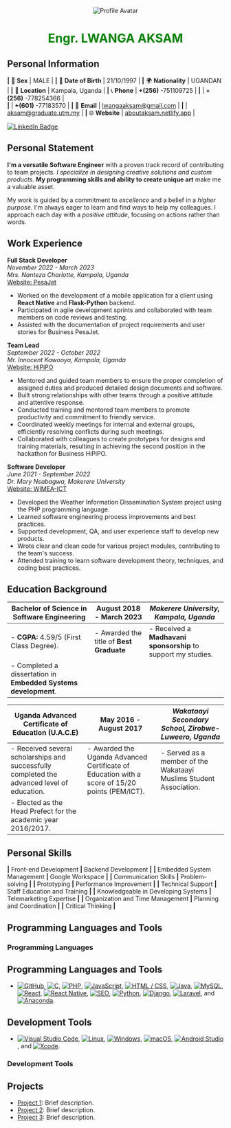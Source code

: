 <p align="center">
  <img src="passport_id.jpg" alt="Profile Avatar">
</p>
<h1 align="center" style="color:green">Engr. LWANGA AKSAM</h1>

## Personal Information
**|** 💼 **Sex**           | MALE                      |
**|** 🎂 **Date of Birth**  | 21/10/1997                |
**|** 🌍 **Nationality**    | UGANDAN                   |
**|** 📍 **Location**       | Kampala, Uganda           |
**|** 📞 **Phone**          | **+(256)** -751109725           |
**|**                      |  **+(256)** -778254366 |       
**|**                      |  **+(601)** -77183570            |
**|** 📧 **Email**          | lwangaaksam@gmail.com     |
**|**                      | aksam@graduate.utm.my     |
**|** 🌐 **Website**        | [aboutaksam.netlify.app](https://aboutaksam.netlify.app) |

<div id="badges">
  <a href="https://www.linkedin.com/in/aksam-lwanga-a5935618b">
    <img src="https://img.shields.io/badge/LinkedIn-blue?style=for-the-badge&logo=linkedin&logoColor=white" alt="LinkedIn Badge"/>
  </a>
 

## Personal Statement
**I'm a versatile Software Engineer** with a proven track record of contributing to team projects. *I specialize in designing creative solutions and custom products.* **My programming skills and ability to create unique art** make me a valuable asset.

My work is guided by a commitment to *excellence* and a belief in a *higher purpose.* I'm always eager to learn and find ways to help my colleagues. I approach each day with a *positive attitude*, focusing on actions rather than words.

## Work Experience

**Full Stack Developer**  
*November 2022 - March 2023*  
*Mrs. Nanteza Charlotte, Kampala, Uganda*  
[Website: PesaJet](https://www.pesajet.com)

- Worked on the development of a mobile application for a client using **React Native** and **Flask-Python** backend.
- Participated in agile development sprints and collaborated with team members on code reviews and testing.
- Assisted with the documentation of project requirements and user stories for Business PesaJet.

**Team Lead**  
*September 2022 - October 2022*  
*Mr. Innocent Kawooya, Kampala, Uganda*  
[Website: HiPiPO](https://www.hipipo.org/)

- Mentored and guided team members to ensure the proper completion of assigned duties and produced detailed design documents and software.
- Built strong relationships with other teams through a positive attitude and attentive response.
- Conducted training and mentored team members to promote productivity and commitment to friendly service.
- Coordinated weekly meetings for internal and external groups, efficiently resolving conflicts during such meetings.
- Collaborated with colleagues to create prototypes for designs and training materials, resulting in achieving the second position in the hackathon for Business HiPiPO.

**Software Developer**  
*June 2021 - September 2022*  
*Dr. Mary Nsabagwa, Makerere University*  
[Website: WIMEA-ICT](https://wimea.mak.ac.ug)

- Developed the Weather Information Dissemination System project using the PHP programming language.
- Learned software engineering process improvements and best practices.
- Supported development, QA, and user experience staff to develop new products.
- Wrote clear and clean code for various project modules, contributing to the team's success.
- Attended training to learn software development theory, techniques, and coding best practices.

## Education Background

| **Bachelor of Science in Software Engineering** | **August 2018 - March 2023** | *Makerere University, Kampala, Uganda* |
| --- | --- | --- |
| - **CGPA:** 4.59/5 (First Class Degree). | - Awarded the title of **Best Graduate** | - Received a **Madhavani sponsorship** to support my studies. |
| - Completed a dissertation in **Embedded Systems development**. | | |

| **Uganda Advanced Certificate of Education (U.A.C.E)** | **May 2016 - August 2017** | *Wakataayi Secondary School, Zirobwe-Luweero, Uganda* |
| --- | --- | --- |
| - Received several scholarships and successfully completed the advanced level of education. | - Awarded the Uganda Advanced Certificate of Education with a score of 15/20 points (PEM/ICT). | - Served as a member of the Wakataayi Muslims Student Association. |
| - Elected as the Head Prefect for the academic year 2016/2017. | | |


## Personal Skills

**|** Front-end Development **|** Backend Development **|**
**|** Embedded System Management **|**  Google Workspace **|** 
**|**  Communication Skills **|**  Problem-solving **|** 
**|**  Prototyping **|**  Performance Improvement **|** 
**|**  Technical Support **|**  Staff Education and Training **|** 
**|**  Knowledgeable in Developing Systems **|**  Telemarketing Expertise **|** 
**|**  Organization and Time Management **|**  Planning and Coordination **|** 
**|**  Critical Thinking **|**


## Programming Languages and Tools 

### Programming Languages 
## Programming Languages and Tools

- [![GitHub](https://raw.githubusercontent.com/devicons/devicon/master/icons/github/github-original.svg)](https://github.com/), [![C](https://raw.githubusercontent.com/devicons/devicon/master/icons/c/c-original.svg)](https://en.wikipedia.org/wiki/C_(programming_language)), [![PHP](https://raw.githubusercontent.com/devicons/devicon/master/icons/php/php-original.svg)](https://www.php.net/), [![JavaScript](https://raw.githubusercontent.com/devicons/devicon/master/icons/javascript/javascript-original.svg)](https://developer.mozilla.org/en-US/docs/Web/JavaScript), [![HTML / CSS](https://raw.githubusercontent.com/devicons/devicon/master/icons/html5/html5-original-wordmark.svg)](https://developer.mozilla.org/en-US/docs/Web/HTML), [![Java](https://raw.githubusercontent.com/devicons/devicon/master/icons/java/java-original-wordmark.svg)](https://www.java.com/), [![MySQL](https://raw.githubusercontent.com/devicons/devicon/master/icons/mysql/mysql-original-wordmark.svg)](https://www.mysql.com/), [![React](https://raw.githubusercontent.com/devicons/devicon/master/icons/react/react-original-wordmark.svg)](https://reactjs.org/), [![React Native](https://raw.githubusercontent.com/devicons/devicon/master/icons/react/react-original-wordmark.svg)](https://reactnative.dev/), [![SEO](https://raw.githubusercontent.com/devicons/devicon/master/icons/seo/seo-original.svg)](https://en.wikipedia.org/wiki/Search_engine_optimization), [![Python](https://raw.githubusercontent.com/devicons/devicon/master/icons/python/python-original-wordmark.svg)](https://www.python.org/), [![Django](https://raw.githubusercontent.com/devicons/devicon/master/icons/django/django-original.svg)](https://www.djangoproject.com/), [![Laravel](https://raw.githubusercontent.com/devicons/devicon/master/icons/laravel/laravel-plain-wordmark.svg)](https://laravel.com/), and [![Anaconda](https://raw.githubusercontent.com/devicons/devicon/master/icons/anaconda/anaconda-original-wordmark.svg)](https://www.anaconda.com/).

## Development Tools

- [![Visual Studio Code](https://raw.githubusercontent.com/devicons/devicon/master/icons/visualstudio/visualstudio-plain.svg)](https://code.visualstudio.com/), [![Linux](https://raw.githubusercontent.com/devicons/devicon/master/icons/linux/linux-original.svg)](https://www.linux.org/), [![Windows](https://raw.githubusercontent.com/devicons/devicon/master/icons/windows8/windows8-original.svg)](https://www.microsoft.com/en-us/windows), [![macOS](https://raw.githubusercontent.com/devicons/devicon/master/icons/apple/apple-original.svg)](https://www.apple.com/macos), [![Android Studio](https://raw.githubusercontent.com/devicons/devicon/master/icons/android/android-original-wordmark.svg)](https://developer.android.com/studio), and [![Xcode](https://raw.githubusercontent.com/devicons/devicon/master/icons/xcode/xcode-original.svg)](https://developer.apple.com/xcode/).

### Development Tools





## Projects

- [Project 1](project1.md): Brief description.
- [Project 2](project2.md): Brief description.
- [Project 3](project3.md): Brief description.

